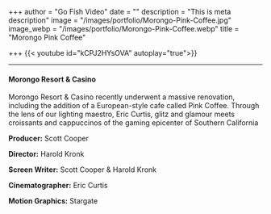 +++
author = "Go Fish Video"
date = ""
description = "This is meta description"
image = "/images/portfolio/Morongo-Pink-Coffee.jpg"
image_webp = "/images/portfolio/Morongo-Pink-Coffee.webp"
title = "Morongo Pink Coffee"

+++
{{< youtube id="kCPJ2HYsOVA" autoplay="true">}}

***

#### Morongo Resort & Casino

Morongo Resort & Casino recently underwent a massive renovation, including the addition of a European-style cafe called Pink Coffee. Through the lens of our lighting maestro, Eric Curtis, glitz and glamour meets croissants and cappuccinos of the gaming epicenter of Southern California

**Producer:** Scott Cooper

**Director:** Harold Kronk

**Screen Writer:** Scott Cooper & Harold Kronk

**Cinematographer:** Eric Curtis

**Motion Graphics:** Stargate
